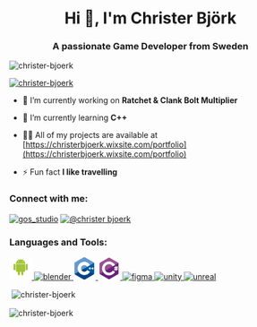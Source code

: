 <h1 align="center">Hi 👋, I'm Christer Björk</h1>
<h3 align="center">A passionate Game Developer from Sweden</h3>

<p align="left"> <img src="https://komarev.com/ghpvc/?username=christer-bjoerk&label=Profile%20views&color=0e75b6&style=flat" alt="christer-bjoerk" /> </p>

<p align="left"> <a href="https://github.com/ryo-ma/github-profile-trophy"><img src="https://github-profile-trophy.vercel.app/?username=christer-bjoerk" alt="christer-bjoerk" /></a> </p>

- 🔭 I’m currently working on **Ratchet & Clank Bolt Multiplier**

- 🌱 I’m currently learning **C++**

- 👨‍💻 All of my projects are available at [https://christerbjoerk.wixsite.com/portfolio](https://christerbjoerk.wixsite.com/portfolio)

- ⚡ Fun fact **I like travelling**

<h3 align="left">Connect with me:</h3>
<p align="left">
<a href="https://twitter.com/gos_studio" target="blank"><img align="center" src="https://raw.githubusercontent.com/rahuldkjain/github-profile-readme-generator/master/src/images/icons/Social/twitter.svg" alt="gos_studio" height="30" width="40" /></a>
<a href="https://medium.com/@christer_bjoerk" target="blank"><img align="center" src="https://raw.githubusercontent.com/rahuldkjain/github-profile-readme-generator/master/src/images/icons/Social/medium.svg" alt="@christer bjoerk" height="30" width="40" /></a>
</p>

<h3 align="left">Languages and Tools:</h3>
<p align="left"> <a href="https://developer.android.com" target="_blank" rel="noreferrer"> <img src="https://raw.githubusercontent.com/devicons/devicon/master/icons/android/android-original-wordmark.svg" alt="android" width="40" height="40"/> </a> <a href="https://www.blender.org/" target="_blank" rel="noreferrer"> <img src="https://download.blender.org/branding/community/blender_community_badge_white.svg" alt="blender" width="40" height="40"/> </a> <a href="https://www.w3schools.com/cpp/" target="_blank" rel="noreferrer"> <img src="https://raw.githubusercontent.com/devicons/devicon/master/icons/cplusplus/cplusplus-original.svg" alt="cplusplus" width="40" height="40"/> </a> <a href="https://www.w3schools.com/cs/" target="_blank" rel="noreferrer"> <img src="https://raw.githubusercontent.com/devicons/devicon/master/icons/csharp/csharp-original.svg" alt="csharp" width="40" height="40"/> </a> <a href="https://www.figma.com/" target="_blank" rel="noreferrer"> <img src="https://www.vectorlogo.zone/logos/figma/figma-icon.svg" alt="figma" width="40" height="40"/> </a> <a href="https://unity.com/" target="_blank" rel="noreferrer"> <img src="https://www.vectorlogo.zone/logos/unity3d/unity3d-icon.svg" alt="unity" width="40" height="40"/> </a> <a href="https://unrealengine.com/" target="_blank" rel="noreferrer"> <img src="https://raw.githubusercontent.com/kenangundogan/fontisto/036b7eca71aab1bef8e6a0518f7329f13ed62f6b/icons/svg/brand/unreal-engine.svg" alt="unreal" width="40" height="40"/> </a> </p>

<p>&nbsp;<img align="center" src="https://github-readme-stats.vercel.app/api?username=christer-bjoerk&show_icons=true&locale=en" alt="christer-bjoerk" /></p>

<p><img align="center" src="https://github-readme-streak-stats.herokuapp.com/?user=christer-bjoerk&" alt="christer-bjoerk" /></p>

